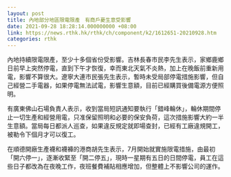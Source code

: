 ```yaml
---
layout: post
title: 內地部分地區限電限產　有商戶憂生意受影響
date: 2021-09-28 18:28:14.000000000 +08:00
link: https://news.rthk.hk/rthk/ch/component/k2/1612651-20210928.htm
categories: rthk
---
```


內地持續限電限產，至少十多個省份受影響。吉林長春市民李先生表示，家鄉鹿鄉日前早上突然停電，直到下午才恢復，幸而東北天氣不炎熱，加上在晚飯前重新用電，影響不算很大。遼寧大連市民張先生表示，暫時未受局部停電措施影響，但自己經營二手電器，如果停電無法試電，影響生意額，目前已經購買後備電源方便照明。

有廣東佛山石場負責人表示，收到當局短訊通知要執行「錯峰輪休」，輪休期間停止一切生產和經營用電，只准保留照明和必要的保安負荷，這次措施影響大約一半生意額。當局每日都派人巡查，如果違反規定就即場查封，已經有工廠違規開工，被勒令下個月才可以復工。

在順德開廠生產襪和襪褲的港商胡先生表示，7月開始就實施限電措施，由最初「開六停一」，逐漸收緊至「開二停五」，現時一星期有五日的日間停電，員工在這些日子都改為在夜晚工作，夜班餐費補貼相應增加，但整體上不影響公司的運作。
